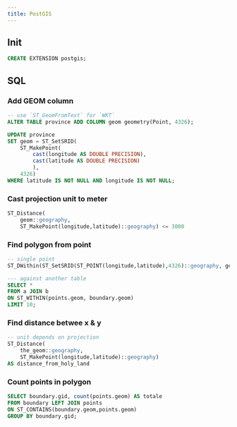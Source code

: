 ```yaml
---
title: PostGIS
---
```


## Init

```sql
CREATE EXTENSION postgis;
```

## SQL

### Add GEOM column

```sql
-- use `ST_GeomFromText` for `WKT`
ALTER TABLE province ADD COLUMN geom geometry(Point, 4326);

UPDATE province
SET geom = ST_SetSRID(
    ST_MakePoint(
        cast(longitude AS DOUBLE PRECISION),
        cast(latitude AS DOUBLE PRECISION)
        ),
    4326)
WHERE latitude IS NOT NULL AND longitude IS NOT NULL;
```

### Cast projection unit to meter

```sql
ST_Distance(
    geom::geography,
    ST_MakePoint(longitude,latitude)::geography) <= 3000
```

### Find polygon from point

```sql
-- single point
ST_DWithin(ST_SetSRID(ST_POINT(longitude,latitude),4326)::geography, geom,0)

--- against another table
SELECT *
FROM a JOIN b
ON ST_WITHIN(points.geom, boundary.geom)
LIMIT 10;
```

### Find distance betwee x & y

```sql
-- unit depends on projection
ST_Distance(
    the_geom::geography,
    ST_MakePoint(longitude,latitude)::geography)
AS distance_from_holy_land
```

### Count points in polygon

```sql
SELECT boundary.gid, count(points.geom) AS totale
FROM boundary LEFT JOIN points
ON ST_CONTAINS(boundary.geom,points.geom)
GROUP BY boundary.gid;
```
